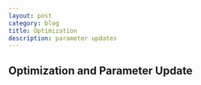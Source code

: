 ```yaml
---
layout: post
category: blog
title: Optimization
description: parameter updates
---
```


## Optimization and Parameter Update
